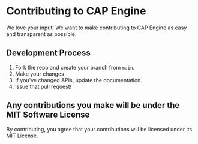 # Contributing to CAP Engine

We love your input! We want to make contributing to CAP Engine as easy and transparent as possible.

## Development Process

1. Fork the repo and create your branch from `main`.
2. Make your changes
3. If you've changed APIs, update the documentation.
4. Issue that pull request!

## Any contributions you make will be under the MIT Software License
By contributing, you agree that your contributions will be licensed under its MIT License.
